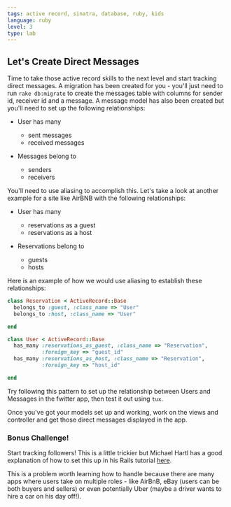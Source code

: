 ```yaml
---
tags: active record, sinatra, database, ruby, kids
language: ruby
level: 3
type: lab
---
```


## Let's Create Direct Messages

Time to take those active record skills to the next level and start tracking direct messages. A migration has been created for you - you'll just need to run `rake db:migrate` to create the messages table with columns for sender id, receiver id and a message. A message model has also been created but you'll need to set up the following relationships:

+ User has many 
  * sent messages
  * received messages

+ Messages belong to 
  * senders
  * receivers

You'll need to use aliasing to accomplish this. Let's take a look at another example for a site like AirBNB with the following relationships:

+ User has many 
  * reservations as a guest
  * reservations as a host

+ Reservations belong to 
  * guests
  * hosts

Here is an example of how we would use aliasing to establish these relationships:

```ruby
class Reservation < ActiveRecord::Base
  belongs_to :guest, :class_name => "User"
  belongs_to :host, :class_name => "User"

end

class User < ActiveRecord::Base
  has_many :reservations_as_guest, :class_name => "Reservation", 
           :foreign_key => "guest_id"
  has_many :reservations_as_host, :class_name => "Reservation", 
           :foreign_key => "host_id"

end
```

Try following this pattern to set up the relationship between Users and Messages in the fwitter app, then test it out using `tux`.

Once you've got your models set up and working, work on the views and controller and get those direct messages displayed in the app.

### Bonus Challenge!

Start tracking followers! This is a little trickier but Michael Hartl has a good explanation of how to set this up in his Rails tutorial [here](https://www.railstutorial.org/book/following_users#sec-a_problem_with_the_data_model).

This is a problem worth learning how to handle because there are many apps where users take on multiple roles - like AirBnB, eBay (users can be both buyers and sellers) or even potentially Uber (maybe a driver wants to hire a car on his day off!).



